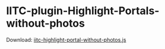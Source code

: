 # IITC-plugin-Highlight-Portals-without-photos

Download: [iitc-highlight-portal-without-photos.js
](https://raw.githubusercontent.com/piczkaczu/IITC-plugin-Highlight-Portals-without-photos/master/iitc-highlight-portal-without-photos.js)
